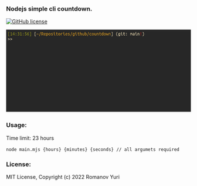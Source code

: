 ### Nodejs simple cli countdown.

[![GitHub license](https://img.shields.io/github/license/darteil/countdown?style=for-the-badge)](https://github.com/darteil/countdown/blob/main/LICENSE)

![til](./media/screencast.gif)

### Usage:

Time limit: 23 hours

```
node main.mjs {hours} {minutes} {seconds} // all argumets required
```

### License:

MIT License, Copyright (c) 2022 Romanov Yuri
